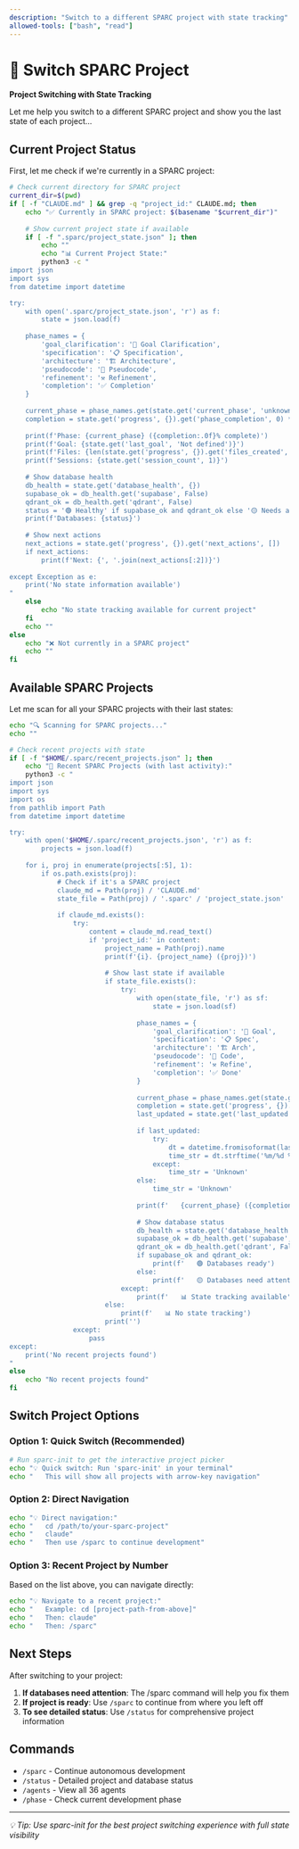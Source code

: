 ```yaml
---
description: "Switch to a different SPARC project with state tracking"
allowed-tools: ["bash", "read"]
---
```


# 🔄 Switch SPARC Project

**Project Switching with State Tracking**

Let me help you switch to a different SPARC project and show you the last state of each project...

## Current Project Status

First, let me check if we're currently in a SPARC project:

```bash
# Check current directory for SPARC project
current_dir=$(pwd)
if [ -f "CLAUDE.md" ] && grep -q "project_id:" CLAUDE.md; then
    echo "✅ Currently in SPARC project: $(basename "$current_dir")"
    
    # Show current project state if available
    if [ -f ".sparc/project_state.json" ]; then
        echo ""
        echo "📊 Current Project State:"
        python3 -c "
import json
import sys
from datetime import datetime

try:
    with open('.sparc/project_state.json', 'r') as f:
        state = json.load(f)
    
    phase_names = {
        'goal_clarification': '🎯 Goal Clarification',
        'specification': '📋 Specification', 
        'architecture': '🏗️ Architecture',
        'pseudocode': '📝 Pseudocode',
        'refinement': '⚒️ Refinement',
        'completion': '✅ Completion'
    }
    
    current_phase = phase_names.get(state.get('current_phase', 'unknown'), state.get('current_phase', 'Unknown'))
    completion = state.get('progress', {}).get('phase_completion', 0) * 100
    
    print(f'Phase: {current_phase} ({completion:.0f}% complete)')
    print(f'Goal: {state.get('last_goal', 'Not defined')}')
    print(f'Files: {len(state.get('progress', {}).get('files_created', []))} created')
    print(f'Sessions: {state.get('session_count', 1)}')
    
    # Show database health
    db_health = state.get('database_health', {})
    supabase_ok = db_health.get('supabase', False)
    qdrant_ok = db_health.get('qdrant', False)
    status = '🟢 Healthy' if supabase_ok and qdrant_ok else '🟡 Needs attention'
    print(f'Databases: {status}')
    
    # Show next actions
    next_actions = state.get('progress', {}).get('next_actions', [])
    if next_actions:
        print(f'Next: {', '.join(next_actions[:2])}')
        
except Exception as e:
    print('No state information available')
"
    else
        echo "No state tracking available for current project"
    fi
    echo ""
else
    echo "❌ Not currently in a SPARC project"
    echo ""
fi
```

## Available SPARC Projects

Let me scan for all your SPARC projects with their last states:

```bash
echo "🔍 Scanning for SPARC projects..."
echo ""

# Check recent projects with state
if [ -f "$HOME/.sparc/recent_projects.json" ]; then
    echo "📁 Recent SPARC Projects (with last activity):"
    python3 -c "
import json
import sys
import os
from pathlib import Path
from datetime import datetime

try:
    with open('$HOME/.sparc/recent_projects.json', 'r') as f:
        projects = json.load(f)
    
    for i, proj in enumerate(projects[:5], 1):
        if os.path.exists(proj):
            # Check if it's a SPARC project
            claude_md = Path(proj) / 'CLAUDE.md'
            state_file = Path(proj) / '.sparc' / 'project_state.json'
            
            if claude_md.exists():
                try:
                    content = claude_md.read_text()
                    if 'project_id:' in content:
                        project_name = Path(proj).name
                        print(f'{i}. {project_name} ({proj})')
                        
                        # Show last state if available
                        if state_file.exists():
                            try:
                                with open(state_file, 'r') as sf:
                                    state = json.load(sf)
                                
                                phase_names = {
                                    'goal_clarification': '🎯 Goal',
                                    'specification': '📋 Spec', 
                                    'architecture': '🏗️ Arch',
                                    'pseudocode': '📝 Code',
                                    'refinement': '⚒️ Refine',
                                    'completion': '✅ Done'
                                }
                                
                                current_phase = phase_names.get(state.get('current_phase', 'unknown'), '❓')
                                completion = state.get('progress', {}).get('phase_completion', 0) * 100
                                last_updated = state.get('last_updated', '')
                                
                                if last_updated:
                                    try:
                                        dt = datetime.fromisoformat(last_updated.replace('Z', '+00:00'))
                                        time_str = dt.strftime('%m/%d %H:%M')
                                    except:
                                        time_str = 'Unknown'
                                else:
                                    time_str = 'Unknown'
                                
                                print(f'   {current_phase} ({completion:.0f}%) - Last: {time_str}')
                                
                                # Show database status
                                db_health = state.get('database_health', {})
                                supabase_ok = db_health.get('supabase', False)
                                qdrant_ok = db_health.get('qdrant', False)
                                if supabase_ok and qdrant_ok:
                                    print(f'   🟢 Databases ready')
                                else:
                                    print(f'   🟡 Databases need attention')
                            except:
                                print(f'   📊 State tracking available')
                        else:
                            print(f'   📊 No state tracking')
                        print('')
                except:
                    pass
except:
    print('No recent projects found')
"
else
    echo "No recent projects found"
fi
```

## Switch Project Options

### Option 1: Quick Switch (Recommended)
```bash
# Run sparc-init to get the interactive project picker
echo "💡 Quick switch: Run 'sparc-init' in your terminal"
echo "   This will show all projects with arrow-key navigation"
```

### Option 2: Direct Navigation
```bash
echo "💡 Direct navigation:"
echo "   cd /path/to/your-sparc-project"
echo "   claude"
echo "   Then use /sparc to continue development"
```

### Option 3: Recent Project by Number
Based on the list above, you can navigate directly:
```bash
echo "💡 Navigate to a recent project:"
echo "   Example: cd [project-path-from-above]"
echo "   Then: claude"
echo "   Then: /sparc"
```

## Next Steps

After switching to your project:

1. **If databases need attention**: The /sparc command will help you fix them
2. **If project is ready**: Use `/sparc` to continue from where you left off
3. **To see detailed status**: Use `/status` for comprehensive project information

## Commands

- `/sparc` - Continue autonomous development
- `/status` - Detailed project and database status
- `/agents` - View all 36 agents
- `/phase` - Check current development phase

---

*💡 Tip: Use sparc-init for the best project switching experience with full state visibility*